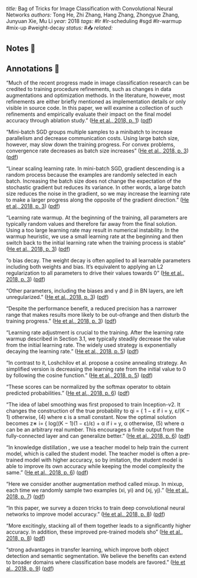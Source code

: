 *title:* Bag of Tricks for Image Classification with Convolutional Neural Networks
*authors:* Tong He, Zhi Zhang, Hang Zhang, Zhongyue Zhang, Junyuan Xie, Mu Li
*year:* 2018
*tags:* #lr #lr-scheduling #sgd #lr-warmup
#mix-up #weight-decay
*status:* #📥
*related:*

## Notes 📍

## Annotations 📖

“Much of the recent progress made in image classification research can be credited to training procedure refinements, such as changes in data augmentations and optimization methods. In the literature, however, most refinements are either briefly mentioned as implementation details or only visible in source code. In this paper, we will examine a collection of such refinements and empirically evaluate their impact on the final model accuracy through ablation study.” ([He et al., 2018, p. 1](zotero://select/library/items/F7UZXV8E)) ([pdf](zotero://open-pdf/library/items/WTS9X9U5?page=1&annotation=TRSG78LA))

“Mini-batch SGD groups multiple samples to a minibatch to increase parallelism and decrease communication costs. Using large batch size, however, may slow down the training progress. For convex problems, convergence rate decreases as batch size increases” ([He et al., 2018, p. 3](zotero://select/library/items/F7UZXV8E)) ([pdf](zotero://open-pdf/library/items/WTS9X9U5?page=3&annotation=3SBPIGZM))

“Linear scaling learning rate. In mini-batch SGD, gradient descending is a random process because the examples are randomly selected in each batch. Increasing the batch size does not change the expectation of the stochastic gradient but reduces its variance. In other words, a large batch size reduces the noise in the gradient, so we may increase the learning rate to make a larger progress along the opposite of the gradient direction.” ([He et al., 2018, p. 3](zotero://select/library/items/F7UZXV8E)) ([pdf](zotero://open-pdf/library/items/WTS9X9U5?page=3&annotation=UED7NKN4))

“Learning rate warmup. At the beginning of the training, all parameters are typically random values and therefore far away from the final solution. Using a too large learning rate may result in numerical instability. In the warmup heuristic, we use a small learning rate at the beginning and then switch back to the initial learning rate when the training process is stable” ([He et al., 2018, p. 3](zotero://select/library/items/F7UZXV8E)) ([pdf](zotero://open-pdf/library/items/WTS9X9U5?page=3&annotation=VWCNM5T5))

“o bias decay. The weight decay is often applied to all learnable parameters including both weights and bias. It’s equivalent to applying an L2 regularization to all parameters to drive their values towards 0” ([He et al., 2018, p. 3](zotero://select/library/items/F7UZXV8E)) ([pdf](zotero://open-pdf/library/items/WTS9X9U5?page=3&annotation=IXMM6NCU))

“Other parameters, including the biases and γ and β in BN layers, are left unregularized.” ([He et al., 2018, p. 3](zotero://select/library/items/F7UZXV8E)) ([pdf](zotero://open-pdf/library/items/WTS9X9U5?page=3&annotation=UWEP6UN3))

“Despite the performance benefit, a reduced precision has a narrower range that makes results more likely to be out-ofrange and then disturb the training progress.” ([He et al., 2018, p. 3](zotero://select/library/items/F7UZXV8E)) ([pdf](zotero://open-pdf/library/items/WTS9X9U5?page=3&annotation=F4YWNXWL))

“Learning rate adjustment is crucial to the training. After the learning rate warmup described in Section 3.1, we typically steadily decrease the value from the initial learning rate. The widely used strategy is exponentially decaying the learning rate.” ([He et al., 2018, p. 5](zotero://select/library/items/F7UZXV8E)) ([pdf](zotero://open-pdf/library/items/WTS9X9U5?page=5&annotation=SM7KDSAE))

“In contrast to it, Loshchilov et al.  propose a cosine annealing strategy. An simplified version is decreasing the learning rate from the initial value to 0 by following the cosine function.” ([He et al., 2018, p. 5](zotero://select/library/items/F7UZXV8E)) ([pdf](zotero://open-pdf/library/items/WTS9X9U5?page=5&annotation=3KEXINRD))

“These scores can be normalized by the softmax operator to obtain predicted probabilities.” ([He et al., 2018, p. 6](zotero://select/library/items/F7UZXV8E)) ([pdf](zotero://open-pdf/library/items/WTS9X9U5?page=6&annotation=642TRFFD))

“The idea of label smoothing was first proposed to train Inception-v2. It changes the construction of the true probability to qi = { 1 − ε if i = y, ε/(K − 1) otherwise, (4) where ε is a small constant. Now the optimal solution becomes z∗ i= { log((K − 1)(1 − ε)/ε) + α if i = y, α otherwise, (5) where α can be an arbitrary real number. This encourages a finite output from the fully-connected layer and can generalize better.” ([He et al., 2018, p. 6](zotero://select/library/items/F7UZXV8E)) ([pdf](zotero://open-pdf/library/items/WTS9X9U5?page=6&annotation=T4FARF6A))

“In knowledge distillation , we use a teacher model to help train the current model, which is called the student model. The teacher model is often a pre-trained model with higher accuracy, so by imitation, the student model is able to improve its own accuracy while keeping the model complexity the same.” ([He et al., 2018, p. 6](zotero://select/library/items/F7UZXV8E)) ([pdf](zotero://open-pdf/library/items/WTS9X9U5?page=6&annotation=V5EJ72GK))

“Here we consider another augmentation method called mixup. In mixup, each time we randomly sample two examples (xi, yi) and (xj, yj).” ([He et al., 2018, p. 7](zotero://select/library/items/F7UZXV8E)) ([pdf](zotero://open-pdf/library/items/WTS9X9U5?page=7&annotation=Q5UDEXYG))

“In this paper, we survey a dozen tricks to train deep convolutional neural networks to improve model accuracy.” ([He et al., 2018, p. 8](zotero://select/library/items/F7UZXV8E)) ([pdf](zotero://open-pdf/library/items/WTS9X9U5?page=8&annotation=JXHEIADN))

“More excitingly, stacking all of them together leads to a significantly higher accuracy. In addition, these improved pre-trained models sho” ([He et al., 2018, p. 8](zotero://select/library/items/F7UZXV8E)) ([pdf](zotero://open-pdf/library/items/WTS9X9U5?page=8&annotation=ZZXA3Q8G))

“strong advantages in transfer learning, which improve both object detection and semantic segmentation. We believe the benefits can extend to broader domains where classification base models are favored.” ([He et al., 2018, p. 9](zotero://select/library/items/F7UZXV8E)) ([pdf](zotero://open-pdf/library/items/WTS9X9U5?page=9&annotation=I7J6VUS4))